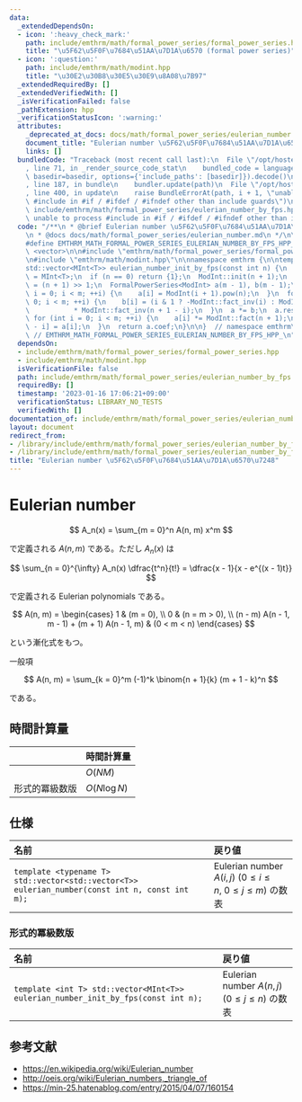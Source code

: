 ```yaml
---
data:
  _extendedDependsOn:
  - icon: ':heavy_check_mark:'
    path: include/emthrm/math/formal_power_series/formal_power_series.hpp
    title: "\u5F62\u5F0F\u7684\u51AA\u7D1A\u6570 (formal power series)"
  - icon: ':question:'
    path: include/emthrm/math/modint.hpp
    title: "\u30E2\u30B8\u30E5\u30E9\u8A08\u7B97"
  _extendedRequiredBy: []
  _extendedVerifiedWith: []
  _isVerificationFailed: false
  _pathExtension: hpp
  _verificationStatusIcon: ':warning:'
  attributes:
    _deprecated_at_docs: docs/math/formal_power_series/eulerian_number.md
    document_title: "Eulerian number \u5F62\u5F0F\u7684\u51AA\u7D1A\u6570\u7248"
    links: []
  bundledCode: "Traceback (most recent call last):\n  File \"/opt/hostedtoolcache/Python/3.9.16/x64/lib/python3.9/site-packages/onlinejudge_verify/documentation/build.py\"\
    , line 71, in _render_source_code_stat\n    bundled_code = language.bundle(stat.path,\
    \ basedir=basedir, options={'include_paths': [basedir]}).decode()\n  File \"/opt/hostedtoolcache/Python/3.9.16/x64/lib/python3.9/site-packages/onlinejudge_verify/languages/cplusplus.py\"\
    , line 187, in bundle\n    bundler.update(path)\n  File \"/opt/hostedtoolcache/Python/3.9.16/x64/lib/python3.9/site-packages/onlinejudge_verify/languages/cplusplus_bundle.py\"\
    , line 400, in update\n    raise BundleErrorAt(path, i + 1, \"unable to process\
    \ #include in #if / #ifdef / #ifndef other than include guards\")\nonlinejudge_verify.languages.cplusplus_bundle.BundleErrorAt:\
    \ include/emthrm/math/formal_power_series/eulerian_number_by_fps.hpp: line 11:\
    \ unable to process #include in #if / #ifdef / #ifndef other than include guards\n"
  code: "/**\n * @brief Eulerian number \u5F62\u5F0F\u7684\u51AA\u7D1A\u6570\u7248\
    \n * @docs docs/math/formal_power_series/eulerian_number.md\n */\n\n#ifndef EMTHRM_MATH_FORMAL_POWER_SERIES_EULERIAN_NUMBER_BY_FPS_HPP_\n\
    #define EMTHRM_MATH_FORMAL_POWER_SERIES_EULERIAN_NUMBER_BY_FPS_HPP_\n\n#include\
    \ <vector>\n\n#include \"emthrm/math/formal_power_series/formal_power_series.hpp\"\
    \n#include \"emthrm/math/modint.hpp\"\n\nnamespace emthrm {\n\ntemplate <int T>\n\
    std::vector<MInt<T>> eulerian_number_init_by_fps(const int n) {\n  using ModInt\
    \ = MInt<T>;\n  if (n == 0) return {1};\n  ModInt::init(n + 1);\n  const int m\
    \ = (n + 1) >> 1;\n  FormalPowerSeries<ModInt> a(m - 1), b(m - 1);\n  for (int\
    \ i = 0; i < m; ++i) {\n    a[i] = ModInt(i + 1).pow(n);\n  }\n  for (int i =\
    \ 0; i < m; ++i) {\n    b[i] = (i & 1 ? -ModInt::fact_inv(i) : ModInt::fact_inv(i))\n\
    \           * ModInt::fact_inv(n + 1 - i);\n  }\n  a *= b;\n  a.resize(n);\n \
    \ for (int i = 0; i < m; ++i) {\n    a[i] *= ModInt::fact(n + 1);\n    a[n - 1\
    \ - i] = a[i];\n  }\n  return a.coef;\n}\n\n}  // namespace emthrm\n\n#endif \
    \ // EMTHRM_MATH_FORMAL_POWER_SERIES_EULERIAN_NUMBER_BY_FPS_HPP_\n"
  dependsOn:
  - include/emthrm/math/formal_power_series/formal_power_series.hpp
  - include/emthrm/math/modint.hpp
  isVerificationFile: false
  path: include/emthrm/math/formal_power_series/eulerian_number_by_fps.hpp
  requiredBy: []
  timestamp: '2023-01-16 17:06:21+09:00'
  verificationStatus: LIBRARY_NO_TESTS
  verifiedWith: []
documentation_of: include/emthrm/math/formal_power_series/eulerian_number_by_fps.hpp
layout: document
redirect_from:
- /library/include/emthrm/math/formal_power_series/eulerian_number_by_fps.hpp
- /library/include/emthrm/math/formal_power_series/eulerian_number_by_fps.hpp.html
title: "Eulerian number \u5F62\u5F0F\u7684\u51AA\u7D1A\u6570\u7248"
---
```

# Eulerian number

$$
  A_n(x) = \sum_{m = 0}^n A(n, m) x^m
$$

で定義される $A(n, m)$ である。ただし $A_n(x)$ は

$$
  \sum_{n = 0}^{\infty} A_n(x) \dfrac{t^n}{t!} = \dfrac{x - 1}{x - e^{(x - 1)t}}
$$

で定義される Eulerian polynomials である。

$$
  A(n, m) =
  \begin{cases}
    1 & (m = 0), \\
    0 & (n = m > 0), \\
    (n - m) A(n - 1, m - 1) + (m + 1) A(n - 1, m) & (0 < m < n)
  \end{cases}
$$

という漸化式をもつ。

一般項

$$
  A(n, m) = \sum_{k = 0}^m (-1)^k \binom{n + 1}{k} (m + 1 - k)^n
$$

である。


## 時間計算量

||時間計算量|
|:--|:--|
||$O(NM)$|
|形式的冪級数版|$O(N\log{N})$|


## 仕様

|名前|戻り値|
|:--|:--|
|`template <typename T> std::vector<std::vector<T>> eulerian_number(const int n, const int m);`|Eulerian number $A(i, j)$ ($0 \leq i \leq n,\ 0 \leq j \leq m$) の数表|


### 形式的冪級数版

|名前|戻り値|
|:--|:--|
|`template <int T> std::vector<MInt<T>> eulerian_number_init_by_fps(const int n);`|Eulerian number $A(n, j)$ ($0 \leq j \leq n$) の数表|


## 参考文献

- https://en.wikipedia.org/wiki/Eulerian_number
- http://oeis.org/wiki/Eulerian_numbers,_triangle_of
- https://min-25.hatenablog.com/entry/2015/04/07/160154
